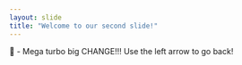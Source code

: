 ```yaml
---
layout: slide
title: "Welcome to our second slide!"
---
```

🥇 - Mega turbo big CHANGE!!!
Use the left arrow to go back!
